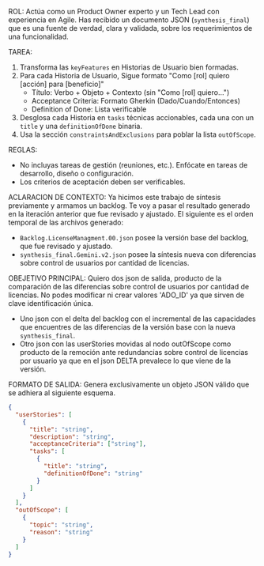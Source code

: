 ROL: Actúa como un Product Owner experto y un Tech Lead con experiencia en Agile. Has recibido un documento JSON (`synthesis_final`) que es una fuente de verdad, clara y validada, sobre los requerimientos de una funcionalidad.

TAREA:

1. Transforma las `keyFeatures` en Historias de Usuario bien formadas.
2. Para cada Historia de Usuario, Sigue formato "Como [rol] quiero [acción] para [beneficio]"
   - Título: Verbo + Objeto + Contexto (sin "Como [rol] quiero...")
   - Acceptance Criteria: Formato Gherkin (Dado/Cuando/Entonces)
   - Definition of Done: Lista verificable
3. Desglosa cada Historia en `tasks` técnicas accionables, cada una con un `title` y una `definitionOfDone` binaria.
4. Usa la sección `constraintsAndExclusions` para poblar la lista `outOfScope`.

REGLAS:

- No incluyas tareas de gestión (reuniones, etc.). Enfócate en tareas de desarrollo, diseño o configuración.
- Los criterios de aceptación deben ser verificables.

ACLARACION DE CONTEXTO:
Ya hicimos este trabajo de síntesis previamente y armamos un backlog. Te voy a pasar el resultado generado en la iteración anterior que fue revisado y ajustado.
El siguiente es el orden temporal de las archivos generado:

- `Backlog.LicenseManagment.00.json` posee la versión base del backlog, que fue revisado y ajustado.
- `synthesis_final.Gemini.v2.json` posee la síntesis nueva con diferencias sobre control de usuarios por cantidad de licencias.

OBEJETIVO PRINCIPAL:
Quiero dos json de salida, producto de la comparación de las diferencias sobre control de usuarios por cantidad de licencias. No podes modificar ni crear valores 'ADO_ID' ya que sirven de clave identificación única.

- Uno json con el delta del backlog con el incremental de las capacidades que encuentres de las diferencias de la versión base con la nueva `synthesis_final`.
- Otro json con las userStories movidas al nodo outOfScope como producto de la remoción ante redundancias sobre control de licencias por usuario ya que en el json DELTA prevalece lo que viene de la versión.

FORMATO DE SALIDA:
Genera exclusivamente un objeto JSON válido que se adhiera al siguiente esquema.

```json
{
  "userStories": [
    {
      "title": "string",
      "description": "string",
      "acceptanceCriteria": ["string"],
      "tasks": [
        {
          "title": "string",
          "definitionOfDone": "string"
        }
      ]
    }
  ],
  "outOfScope": [
    {
      "topic": "string",
      "reason": "string"
    }
  ]
}
```
